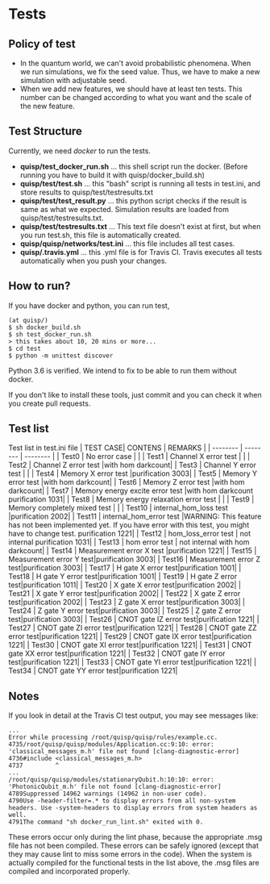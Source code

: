 # Tests

## Policy of test
- In the quantum world, we can't avoid probabilistic phenomena. When we run simulations, we fix the seed value. Thus, we have to make a new simulation with adjustable seed.
- When we add new features, we should have at least ten tests. This number can be changed according to what you want and the scale of the new feature.

## Test Structure

Currently, we need *docker* to run the tests.

- **quisp/test_docker_run.sh** ... this shell script run the docker. (Before running you have to build it with quisp/docker_build.sh)
- **quisp/test/test.sh** ... this "bash" script is running all tests in test.ini, and store results to quisp/test/testresults.txt
- **quisp/test/test_result.py** ... this python script checks if the result is same as what we expected. Simulation results are loaded from quisp/test/testresults.txt.
- **quisp/test/testresults.txt** ... This text file doesn't exist at first, but when you run test.sh, this file is automatically created.
- **quisp/quisp/networks/test.ini** ... this file includes all test cases.
- **quisp/.travis.yml** ... this .yml file is for Travis CI. Travis executes all tests automatically when you push your changes.

## How to run?

If you have docker and python, you can run test,

```shell=sh
(at quisp/)
$ sh docker_build.sh
$ sh test_docker_run.sh
> this takes about 10, 20 mins or more...
$ cd test
$ python -m unittest discover
```

Python 3.6 is verified.
We intend to fix to be able to run them without docker.

If you don't like to install these tools, just commit and you can check it when you create pull requests.

## Test list
Test list in test.ini file
| TEST CASE| CONTENS | REMARKS |
| -------- | -------- | -------- |
| Test0     | No error case     |      |
| Test1     | Channel X error test     |      |
| Test2     | Channel Z error test     |with hom darkcount|
| Test3     | Channel Y error test     |      |
| Test4     | Memory X error test     |purification 3003|
| Test5     | Memory Y error test     |with hom darkcount|
| Test6     | Memory Z error test     |with hom darkcount|
| Test7     | Memory energy excite error test |with hom darkcount purification 1031|
| Test8     | Memory energy relaxation error test      |      |
| Test9     | Memory completely mixed test      |      |
| Test10     | internal_hom_loss test     |purification 2002|
| Test11     | internal_hom_error test     |WARNING: This feature has not been implemented yet. If you have error with this test, you might have to change test. purification 1221|
| Test12     | hom_loss_error test     | not internal  purification 1031|
| Test13     | hom error test     |  not internal  with hom darkcount|
| Test14     | Measurement error X test     |purification 1221|
| Test15     | Measurement error Y test|purification 3003|
| Test16     | Measurement error Z test|purification 3003|
| Test17     | H gate X error test|purification 1001|
| Test18     | H gate Y error test|purification 1001|
| Test19     | H gate Z error test|purification 1011|
| Test20     | X gate X error test|purification 2002|
| Test21     | X gate Y error test|purification 2002|
| Test22     | X gate Z error test|purification 2002|
| Test23     | Z gate X error test|purification 3003|
| Test24     | Z gate Y error test|purification 3003|
| Test25     | Z gate Z error test|purification 3003|
| Test26     | CNOT gate IZ error test|purification 1221|
| Test27     | CNOT gate ZI error test|purification 1221|
| Test28     | CNOT gate ZZ error test|purification 1221|
| Test29     | CNOT gate IX error test|purification 1221|
| Test30     | CNOT gate XI error test|purification 1221|
| Test31     | CNOT gate XX error test|purification 1221|
| Test32     | CNOT gate IY error test|purification 1221|
| Test33     | CNOT gate YI error test|purification 1221|
| Test34     | CNOT gate YY error test|purification 1221|

## Notes

If you look in detail at the Travis CI test output, you may see messages like:

```$ sh docker_run_lint.sh
...
Error while processing /root/quisp/quisp/rules/example.cc.
4735/root/quisp/quisp/modules/Application.cc:9:10: error: 'classical_messages_m.h' file not found [clang-diagnostic-error]
4736#include <classical_messages_m.h>
4737         ^
...
/root/quisp/quisp/modules/stationaryQubit.h:10:10: error: 'PhotonicQubit_m.h' file not found [clang-diagnostic-error]
4789Suppressed 14962 warnings (14962 in non-user code).
4790Use -header-filter=.* to display errors from all non-system headers. Use -system-headers to display errors from system headers as well.
4791The command "sh docker_run_lint.sh" exited with 0.
```

These errors occur only during the lint phase, because the appropriate
.msg file has not been compiled.  These errors can be safely ignored
(except that they may cause lint to miss some errors in the code).
When the system is actually compiled for the functional tests in the
list above, the .msg files are compiled and incorporated properly.

